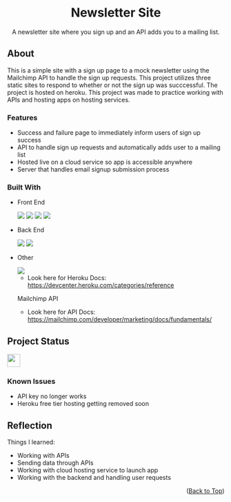 <a name="top-of-page"></a>
<!--- Title Section --->

<div align="center">
	<h1>Newsletter Site</h1>
	<p>A newsletter site where you sign up and an API adds you to a mailing list.</p>
	<!--- <a href="/">Live App Link</a> &#x2022 <a href="/">GitHub Repo Link</a> --->
</div>


<!--- About Section --->

## About
This is a simple site with a sign up page to a mock newsletter using the Mailchimp API to handle the sign up requests. This project utilizes three static sites to respond to whether or not the sign up was succcessful. The project is hosted on heroku. This project was made to practice working with APIs and hosting apps on hosting services.

### Features

* Success and failure page to immediately inform users of sign up success
* API to handle sign up requests and automatically adds user to a mailing list
* Hosted live on a cloud service so app is accessible anywhere
* Server that handles email signup submission process

### Built With

* Front End
  
  <img src="https://img.shields.io/badge/HTML5-E34F26?style=for-the-badge&logo=html5&logoColor=white">
  <img src="https://img.shields.io/badge/CSS3-1572B6?style=for-the-badge&logo=css3&logoColor=white">
  <img src="https://img.shields.io/badge/JavaScript-323330?style=for-the-badge&logo=javascript&logoColor=F7DF1E">
  <img src="https://img.shields.io/badge/Bootstrap-563D7C?style=for-the-badge&logo=bootstrap&logoColor=white">

* Back End

  <img src="https://img.shields.io/badge/Express.js-000000?style=for-the-badge&logo=express&logoColor=white">
  <img src="https://img.shields.io/badge/Node.js-339933?style=for-the-badge&logo=nodedotjs&logoColor=white">

* Other

  <img src="https://img.shields.io/badge/Heroku-430098?style=for-the-badge&logo=heroku&logoColor=white">

	* Look here for Heroku Docs: https://devcenter.heroku.com/categories/reference


  Mailchimp API

	* Look here for API Docs: https://mailchimp.com/developer/marketing/docs/fundamentals/


<!--- Status Section --->

## Project Status

<a href="https://www.repostatus.org/#inactive"><img src="https://www.repostatus.org/badges/latest/inactive.svg" height="30"/></a>

### Known Issues

* API key no longer works
* Heroku free tier hosting getting removed soon


<!--- Reflection Section --->

## Reflection
Things I learned:

* Working with APIs
* Sending data through APIs
* Working with cloud hosting service to launch app
* Working with the backend and handling user requests


<p align="right">(<a href="#top-of-page">Back to Top</a>)</p>

